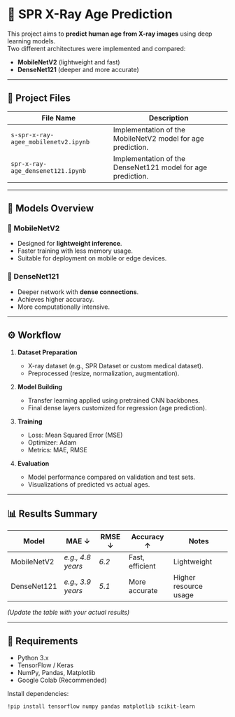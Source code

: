 # 🩻 SPR X-Ray Age Prediction

This project aims to **predict human age from X-ray images** using deep learning models.  
Two different architectures were implemented and compared:  
- **MobileNetV2** (lightweight and fast)
- **DenseNet121** (deeper and more accurate)

---

## 📂 Project Files

| File Name | Description |
|------------|-------------|
| `s-spr-x-ray-agee_mobilenetv2.ipynb` | Implementation of the MobileNetV2 model for age prediction. |
| `spr-x-ray-age_densenet121.ipynb` | Implementation of the DenseNet121 model for age prediction. |

---

## 🧠 Models Overview

### 🔹 MobileNetV2
- Designed for **lightweight inference**.
- Faster training with less memory usage.
- Suitable for deployment on mobile or edge devices.

### 🔹 DenseNet121
- Deeper network with **dense connections**.
- Achieves higher accuracy.
- More computationally intensive.

---

## ⚙️ Workflow

1. **Dataset Preparation**
   - X-ray dataset (e.g., SPR Dataset or custom medical dataset).
   - Preprocessed (resize, normalization, augmentation).

2. **Model Building**
   - Transfer learning applied using pretrained CNN backbones.
   - Final dense layers customized for regression (age prediction).

3. **Training**
   - Loss: Mean Squared Error (MSE)
   - Optimizer: Adam
   - Metrics: MAE, RMSE

4. **Evaluation**
   - Model performance compared on validation and test sets.
   - Visualizations of predicted vs actual ages.

---

## 📊 Results Summary

| Model | MAE ↓ | RMSE ↓ | Accuracy ↑ | Notes |
|--------|--------|---------|-------------|--------|
| MobileNetV2 | *e.g., 4.8 years* | *6.2* | Fast, efficient | Lightweight |
| DenseNet121 | *e.g., 3.9 years* | *5.1* | More accurate | Higher resource usage |

*(Update the table with your actual results)*

---

## 🧰 Requirements

- Python 3.x  
- TensorFlow / Keras  
- NumPy, Pandas, Matplotlib  
- Google Colab (Recommended)

Install dependencies:
```bash
!pip install tensorflow numpy pandas matplotlib scikit-learn
